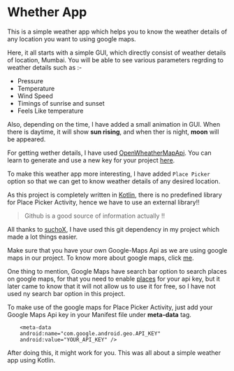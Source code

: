 # Whether App

 This is a simple weather app which helps you to know the weather details of any location you want to using google maps.

 Here, it all starts with a simple GUI, which directly consist of weather details of location, Mumbai. You will be able to see various parameters regrding to weather details such as :-

- Pressure
- Temperature
- Wind Speed
- Timings of sunrise and sunset
- Feels Like temperature

Also, depending on the time, I have added a small animation in GUI. When there is daytime, it will show **sun rising**, and when ther is night, **moon** will be appeared.

For getting wether details, I have used [OpenWheatherMapApi](https://openweathermap.org/api "open"). You can learn to generate and use a new key for your project [here](https://openweathermap.org/appid).

To make this weather app more interesting, I have added `Place Picker` option so that we can get to know weather details of any desired location.

As this project is completely written in [Kotlin](https://kotlinlang.org/), there is no predefined library for Place Picker Activity, hence we have to use an external library!!

>Github is a good source of information actually !!

All thanks to [suchoX](https://github.com/suchoX/PlacePicker), I have used this git dependency in my project which made a lot things easier.

Make sure that you have your own Google-Maps Api as we are using google maps in our project. To know more about google maps, click [me](https://developers.google.com/maps/documentation/android-sdk/overview).

One thing to mention, Google Maps have search bar option to search places on google maps, for that you need to enable [places](https://developers.google.com/maps/documentation/places/android-sdk/start#maps_places_get_started-kotlin) for your api key, but it later came to know that it will not allow us to use it for free, so I have not used ny search bar option in this project.

To make use of the google maps for Place Picker Activity, just add your Google Maps Api key in your Manifest file under **meta-data** tag.

```
    <meta-data
    android:name="com.google.android.geo.API_KEY"
    android:value="YOUR_API_KEY" />
```

After doing this, it might work for you.
This was all about a simple weather app using Kotlin.
